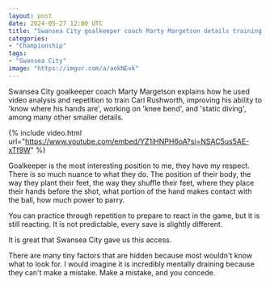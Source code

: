 ```yaml
---
layout: post
date: 2024-05-27 12:00 UTC
title: "Swansea City goalkeeper coach Marty Margetson details training with Carl Rushworth"
categories:
- "Championship"
tags:
- "Swansea City"
image: "https://imgur.com/a/aokNEvk"
---
```


Swansea City goalkeeper coach Marty Margetson explains how he used video analysis and repetition to train Carl Rushworth, improving his ability to 'know where his hands are', working on 'knee bend', and 'static diving', among many other smaller details.

<!---more--->

{% include video.html url="https://www.youtube.com/embed/YZ1iHNPH6oA?si=NSAC5us5AE-xTf9W" %}

Goalkeeper is the most interesting position to me, they have my respect. There is so much nuance to what they do. The position of their body, the way they plant their feet, the way they shuffle their feet, where they place their hands before the shot, what portion of the hand makes contact with the ball, how much power to parry.

You can practice through repetition to prepare to react in the game, but it is still reacting. It is not predictable, every save is slightly different. 

It is great that Swansea City gave us this access. 

There are many tiny factors that are hidden because most wouldn't know what to look for. I would imagine it is incredibly mentally draining because they can't make a mistake. Make a mistake, and you concede. 